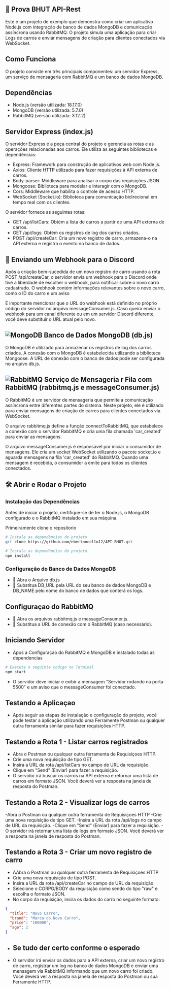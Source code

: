 ## 📁 Prova BHUT API-Rest

Este é um projeto de exemplo que demonstra como criar um aplicativo Node.js com integração de banco de dados MongoDB e comunicação assíncrona usando RabbitMQ. O projeto simula uma aplicação para criar Logs de carros e enviar mensagens de criação para clientes conectados via WebSocket.

## Como Funciona

O projeto consiste em três principais componentes: um servidor Express, um serviço de mensageria com RabbitMQ e um banco de dados MongoDB.

## Dependências

- Node.js (versão utilizada: 18.17.0)
- MongoDB (versão utilizada: 5.7.0)
- RabbitMQ (versão utilizada: 3.12.2)

## Servidor Express (index.js)

O servidor Express é a peça central do projeto e gerencia as rotas e as operações relacionadas aos carros. Ele utiliza as seguintes bibliotecas e dependências:

- Express: Framework para construção de aplicativos web com Node.js.
- Axios: Cliente HTTP utilizado para fazer requisições à API externa de carros.
- Body-parser: Middleware para analisar o corpo das requisições JSON.
- Mongoose: Biblioteca para modelar e interagir com o MongoDB.
- Cors: Middleware que habilita o controle de acesso HTTP.
- WebSocket (Socket.io): Biblioteca para comunicação bidirecional em tempo real com os clientes.

O servidor fornece as seguintes rotas:

- GET /api/listCars: Obtém a lista de carros a partir de uma API externa de carros.
- GET /api/logs: Obtém os registros de log dos carros criados.
- POST /api/createCar: Cria um novo registro de carro, armazena-o na API externa e registra o evento no banco de dados.


## 📝 Enviando um Webhook para o Discord
Após a criação bem-sucedida de um novo registro de carro usando a rota POST /api/createCar, o servidor envia um webhook para o Discord onde tive a liberdade de escolher o webhook, para notificar sobre o novo carro cadastrado. O webhook contém informações relevantes sobre o novo carro, como o ID do carro e um aviso

É importante mencionar que o URL do webhook está definido no próprio código do servidor no arquivo messageConsumer.js. Caso queira enviar o webhook para um canal diferente ou em um servidor Discord diferente, você deve substituir o URL atual pelo novo.



## ![MongoDB](https://img.shields.io/badge/MongoDB-%234ea94b.svg?style=for-the-badge&logo=mongodb&logoColor=white) Banco de Dados MongoDB (db.js)

O MongoDB é utilizado para armazenar os registros de log dos carros criados. A conexão com o MongoDB é estabelecida utilizando a biblioteca Mongoose. A URL de conexão com o banco de dados pode ser configurada no arquivo db.js.

## ![RabbitMQ](https://img.shields.io/badge/Rabbitmq-FF6600?style=for-the-badge&logo=rabbitmq&logoColor=white) Serviço de Mensageria r Fila com RabbitMQ (rabbitmq.js e messageConsumer.js)

O RabbitMQ é um servidor de mensageria que permite a comunicação assíncrona entre diferentes partes do sistema. Neste projeto, ele é utilizado para enviar mensagens de criação de carros para clientes conectados via WebSocket.

O arquivo rabbitmq.js define a função connectToRabbitMQ, que estabelece a conexão com o servidor RabbitMQ e cria uma fila chamada 'car_created' para enviar as mensagens.

O arquivo messageConsumer.js é responsável por iniciar o consumidor de mensagens. Ele cria um socket WebSocket utilizando o pacote socket.io e aguarda mensagens na fila 'car_created' do RabbitMQ. Quando uma mensagem é recebida, o consumidor a emite para todos os clientes conectados.

## 🛠️ Abrir e Rodar o Projeto 

###  Instalação das Dependências

Antes de iniciar o projeto, certifique-se de ter o Node.js, o MongoDB configurado e o RabbitMQ instalado em sua máquina.

Primeiramente clone o repositorio 

```bash
# Instale as dependências do projeto
git clone https://github.com/ebertoncello12/API-BHUT.git
```
```bash
# Instale as dependências do projeto
npm install
```
### Configuração do Banco de Dados MongoDB
- 🔧  Abra o Arquivo db.js 
- 🔧  Substitua DB_URL pela URL do seu banco de dados MongoDB e DB_NAME pelo nome do banco de dados que conterá os logs.

## Configuraçao do RabbitMQ 
-  🔧 Abra os arquivos rabbitmq.js e messageConsumer.js.
-  🔧 Substitua a URL de conexão com o RabbitMQ (caso necessário).
  
## Iniciando Servidor 
- Apos a Configuraçao do RabbitMQ e MongoDB e instalado todas as dependencias 
```bash
# Execute o seguinte codigo no Terminal
npm start
```
- O servidor deve iniciar e exibir a mensagem "Servidor rodando na porta 5500" e um aviso que o messageConsumer foi conectado.

## Testando a Aplicaçao 
- Após seguir as etapas de instalação e configuração do projeto, você pode testar a aplicação utilizando uma Ferramente Postman ou qualquer outra ferramenta similar para fazer requisições HTTP.
## Testando a Rota 1 - Listar carros registrados
- Abra o Postman ou qualquer outra ferramenta de Requisiçoes HTTP.
- Crie uma nova requisição de tipo GET.
- Insira a URL da rota /api/listCars no campo de URL da requisição.
- Clique em "Send" (Enviar) para fazer a requisição.
- O servidor irá buscar os carros na API externa e retornar uma lista de carros em formato JSON. Você deverá ver a resposta na janela de resposta do Postman.
## Testando a Rota 2 - Visualizar logs de carros
-Abra o Postman ou qualquer outra ferramenta de Requisiçoes HTTP
-Crie uma nova requisição de tipo GET.
-Insira a URL da rota /api/logs no campo de URL da requisição.
-Clique em "Send" (Enviar) para fazer a requisição.
-O servidor irá retornar uma lista de logs em formato JSON. Você deverá ver a resposta na janela de resposta do Postman.
## Testando a Rota 3 - Criar um novo registro de carro
- AAbra o Postman ou qualquer outra ferramenta de Requisiçoes HTTP
- Crie uma nova requisição de tipo POST.
- Insira a URL da rota /api/createCar no campo de URL da requisição.
- Selecione o CORPO/BODY da requisição como sendo do tipo "raw" e escolha o formato JSON.
- No corpo da requisição, insira os dados do carro no seguinte formato:
```json
{
  "title": "Novo Carro",
  "brand": "Marca do Novo Carro",
  "price": "100000",
  "age": 2
}
```
- ## Se tudo der certo conforme o esperado 
- O servidor irá enviar os dados para a API externa, criar um novo registro de carro, registrar um log no banco de dados MongoDB e enviar uma mensagem via RabbitMQ informando que um novo carro foi criado. Você deverá ver a resposta na janela de resposta do Postman ou sua Ferramente HTTP.



